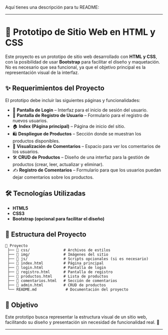 Aquí tienes una descripción para tu README:  

---  

# 📌 Prototipo de Sitio Web en HTML y CSS  

Este proyecto es un prototipo de sitio web desarrollado con **HTML y CSS**, con la posibilidad de usar **Bootstrap** para facilitar el diseño y maquetación. No es necesario que sea funcional, ya que el objetivo principal es la representación visual de la interfaz.  

## ✨ Requerimientos del Proyecto  

El prototipo debe incluir las siguientes páginas y funcionalidades:  

- 🔐 **Pantalla de Login** – Interfaz para el inicio de sesión del usuario.  
- 📝 **Pantalla de Registro de Usuario** – Formulario para el registro de nuevos usuarios.  
- 🏠 **Index (Página principal)** – Página de inicio del sitio.  
- 🛍️ **Despliegue de Productos** – Sección donde se muestran los productos disponibles.  
- 💬 **Visualización de Comentarios** – Espacio para ver los comentarios de los usuarios.  
- 🛠️ **CRUD de Productos** – Diseño de una interfaz para la gestión de productos (crear, leer, actualizar y eliminar).  
- ✍️ **Registro de Comentarios** – Formulario para que los usuarios puedan dejar comentarios sobre los productos.  

## 🛠️ Tecnologías Utilizadas  

- **HTML5**  
- **CSS3**  
- **Bootstrap (opcional para facilitar el diseño)**  

## 📂 Estructura del Proyecto  

```plaintext
📁 Proyecto  
 ├── 📂 css/               # Archivos de estilos  
 ├── 📂 img/               # Imágenes del sitio  
 ├── 📂 js/                # Scripts opcionales (si es necesario)  
 ├── 📜 index.html         # Página principal  
 ├── 📜 login.html         # Pantalla de login  
 ├── 📜 registro.html      # Pantalla de registro  
 ├── 📜 productos.html     # Lista de productos  
 ├── 📜 comentarios.html   # Sección de comentarios  
 ├── 📜 admin.html         # CRUD de productos  
 └── README.md             # Documentación del proyecto  
```  

## 🎯 Objetivo  

Este prototipo busca representar la estructura visual de un sitio web, facilitando su diseño y presentación sin necesidad de funcionalidad real.  🚀

---  
